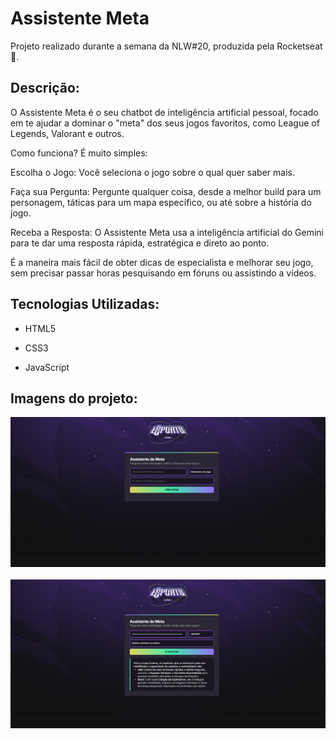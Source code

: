 <h1>Assistente Meta</h1>
<p>Projeto realizado durante a semana da NLW#20, produzida pela Rocketseat 🚀.</p>

<h2>Descrição:</h2>
<p></p>O Assistente Meta é o seu chatbot de inteligência artificial pessoal, focado em te ajudar a dominar o "meta" dos seus jogos favoritos, como League of Legends, Valorant e outros.

Como funciona? É muito simples:

Escolha o Jogo: Você seleciona o jogo sobre o qual quer saber mais.

Faça sua Pergunta: Pergunte qualquer coisa, desde a melhor build para um personagem, táticas para um mapa específico, ou até sobre a história do jogo.

Receba a Resposta: O Assistente Meta usa a inteligência artificial do Gemini para te dar uma resposta rápida, estratégica e direto ao ponto.

É a maneira mais fácil de obter dicas de especialista e melhorar seu jogo, sem precisar passar horas pesquisando em fóruns ou assistindo a vídeos.</p>

<h2>Tecnologias Utilizadas:</h2>

<ul>
  <li><p>HTML5</p></li>
  <li><p>CSS3</p></li>
  <li><p>JavaScript</p></li>
</ul>

<h2>Imagens do projeto:</h2>
<img src="./assets/AssistenteMeta.png">

<br>
<br>

<img src="./assets/2.png">

